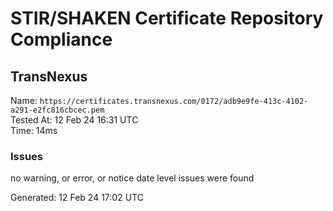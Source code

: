# STIR/SHAKEN Certificate Repository Compliance

## TransNexus

Name: `https://certificates.transnexus.com/0172/adb9e9fe-413c-4102-a291-e2fc816cbcec.pem`\
Tested At: 12 Feb 24 16:31 UTC\
Time: 14ms

### Issues

no warning, or error, or notice date level issues were found

Generated: 12 Feb 24 17:02 UTC